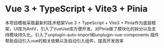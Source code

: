 # Vue 3 + TypeScript + Vite3 + Pinia

本项目模板采取最新的技术框架Vue 3 + TypeScript + Vite3 + Pinia作为底层框架，UI库为AntV，引入了VueUse库方便开发。对Pinia做了模块化的拆分以及支持模块持久化。引入了unplugin-auto-import和unplugin-vue-components 插件帮助自动引入vue的相关依赖以及自动引入组件，提高开发效率

